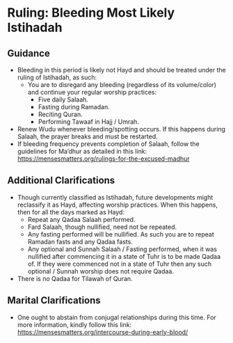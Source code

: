 # Ruling: Bleeding Most Likely Istihadah

## Guidance

- Bleeding in this period is likely not Hayd and should be treated under the ruling of Istihadah, as such:
  - You are to disregard any bleeding (regardless of its volume/color) and continue your regular worship practices:
    - Five daily Salaah.
    - Fasting during Ramadan.
    - Reciting Quran.
    - Performing Tawaaf in Hajj / Umrah.
- Renew Wudu whenever bleeding/spotting occurs. If this happens during Salaah, the prayer breaks and must be restarted.
- If bleeding frequency prevents completion of Salaah, follow the guidelines for Ma’dhur as detailed in this link: https://mensesmatters.org/rulings-for-the-excused-madhur

## Additional Clarifications

- Though currently classified as Istihadah, future developments might reclassify it as Hayd, affecting worship practices. When this happens, then for all the days marked as Hayd:
  - Repeat any Qadaa Salaah performed.
  - Fard Salaah, though nullified, need not be repeated.
  - Any fasting performed will be nullified. As such you are to repeat Ramadan fasts and any Qadaa fasts.
  - Any optional and Sunnah Salaah / Fasting performed, when it was nullified after commencing it in a state of Tuhr is to be made Qadaa of. If they were commenced not in a state of Tuhr then any such optional / Sunnah worship does not require Qadaa.
- There is no Qadaa for Tilawah of Quran.

## Marital Clarifications

- One ought to abstain from conjugal relationships during this time. For more information, kindly follow this link: https://mensesmatters.org/intercourse-during-early-blood/
